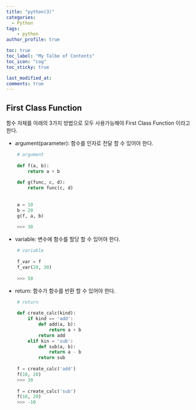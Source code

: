 ```yaml
---
title: "python(3)"
categories: 
  - Python
tags:
    - python
author_profile: true

toc: true
toc_label: "My Talbe of Contents"
toc_icon: "cog"
toc_sticky: true

last_modified_at:
comments: true
---
```


## First Class Function

함수 자체를 아래의 3가지 방법으로 모두 사용가능해야 First Class Function 이라고 한다.

- argument(parameter): 함수를 인자로 전달 할 수 있어야 한다.

```python
    # argument
    
    def f(a, b):
        return a + b
    
    def g(func, c, d):
        return func(c, d)
    
    
    a = 10
    b = 20
    g(f, a, b)
    
    >>> 30
```

- variable: 변수에 함수를 할당 할 수 있어야 한다. 

```python
    # variable
    
    f_var = f
    f_var(20, 30)
    
    >>> 50
```

- return: 함수가 함수를 반환 할 수 있어야 한다.

```python
    # return
    
    def create_calc(kind):
        if kind == 'add':
            def add(a, b):
                return a + b
            return add
        elif kin = 'sub':
            def sub(a, b):
                return a - b
            return sub
    
    f = create_calc('add')
    f(10, 20)
    >>> 30
    
    f = create_calc('sub')
    f(10, 20)
    >>> -10
```